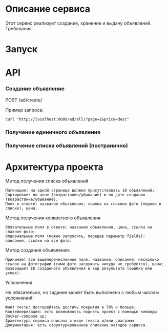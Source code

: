 # Описание сервиса
Этот сервис реализует создание, хранение и выдачу объявлений. 
Требования

# Запуск

# API
### Создание объявление
POST /ad/create/

Пример запроса:
```
curl "http://localhost:8080/ad/all/?page=1&price=desc"
```
### Получение единичного объявления
### Получение списка объявлений (постранично)

# Архитектура проекта

Метод получения списка объявлений

    Пагинация: на одной странице должно присутствовать 10 объявлений;
    Cортировки: по цене (возрастание/убывание) и по дате создания (возрастание/убывание);
    Поля в ответе: название объявления, ссылка на главное фото (первое в списке), цена.

Метод получения конкретного объявления

    Обязательные поля в ответе: название объявления, цена, ссылка на главное фото;
    Опциональные поля (можно запросить, передав параметр fields): описание, ссылки на все фото.

Метод создания объявления:

    Принимает все вышеперечисленные поля: название, описание, несколько ссылок на фотографии (сами фото загружать никуда не требуется), цена;
    Возвращает ID созданного объявления и код результата (ошибка или успех).

Усложнения

Не обязательно, но задание может быть выполнено с любым числом усложнений:

    Юнит тесты: постарайтесь достичь покрытия в 70% и больше;
    Контейнеризация: есть возможность поднять проект с помощью команды docker-compose up;
    Архитектура сервиса описана в виде текста и/или диаграмм
    Документация: есть структурированное описание методов сервиса.
